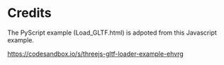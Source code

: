 # Credits

The PyScript example (Load_GLTF.html) is adpoted from this Javascript example.

https://codesandbox.io/s/threejs-gltf-loader-example-ehvrg
